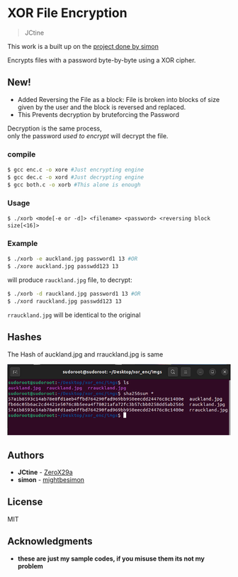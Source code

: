 # XOR File Encryption #


> JCtine

This work is a built up on the [project done by simon](https://github.com/mightbesimon/XOR-file-encryption)

Encrypts files with a password byte-by-byte using a XOR cipher.

## New!
* Added Reversing the File as a block: File is broken into blocks of size given by the user and the block is reversed and replaced.
* This Prevents decryption by bruteforcing the Password 

Decryption is the same process,  
only the password *used to encrypt* will decrypt the file.

### compile ###

```bash
$ gcc enc.c -o xore #Just encrypting engine
$ gcc dec.c -o xord #Just decrypting engine
$ gcc both.c -o xorb #This alone is enough
```

### Usage ###

```
$ ./xorb <mode[-e or -d]> <filename> <password> <reversing block size[<16]>
```

### Example ###
```bash
$ ./xorb -e auckland.jpg password1 13 #OR
$ ./xore auckland.jpg passwdd123 13
```
will produce `rauckland.jpg` file, to decrypt:
```bash
$ ./xorb -d rauckland.jpg password1 13 #OR
$ ./xord rauckland.jpg passwdd123 13
```
`rrauckland.jpg` will be identical to the original
## Hashes
The Hash of auckland.jpg and rrauckland.jpg is same

![hash](hash.png)

## Authors ##
- **JCtine** - [ZeroX29a](https://github.com/ZeroX29a)
- **simon** - [mightbesimon](https://github.com/mightbesimon)

## License ##

MIT

## Acknowledgments ##

- **these are just my sample codes, if you misuse them its not my problem**
